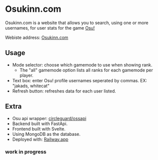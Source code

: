 # Osukinn.com
Osukinn.com is a website that allows you to search, using one or more usernames, for user stats for the game [Osu!](https://osu.ppy.sh/home)

Webiste address: [Osukinn.com](https://www.osukinn.com/)

## Usage
- Mode selector: choose which gamemode to use when showing rank.
  - The "all" gamemode option lists all ranks for each gamemode per player.
- Text box: enter Osu! profile usernames seperated by commas. EX: "jakads, whitecat"
- Refresh button: refreshes data for each user listed.

## Extra
- Osu api wrapper: [circleguard/ossapi](https://github.com/circleguard/ossapi)
- Backend built with FastApi.
- Frontend built with Svelte.
- Using MongoDB as the database.
- Deployed with: [Railway.app](https://railway.app/)


### work in progress
